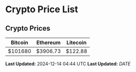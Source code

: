 # Crypto Price List

## Crypto Prices
| Bitcoin | Ethereum | Litecoin |
| ------- | -------- | -------- |
| $101680 | $3906.73 | $122.88 |
**Last Updated:** 2024-12-14 04:44 UTC
**Last Updated:** $DATE$
